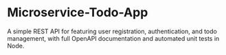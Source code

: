 # Microservice-Todo-App
A simple REST API for featuring user registration, authentication, and todo management, with full OpenAPI documentation and automated unit tests in Node.
